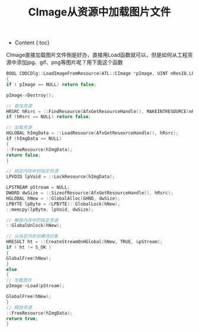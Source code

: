 ﻿---
layout:		post
category:	"program"
title:		"CImage从资源中加载图片文件"
tags:		[c++]
---
- Content
{:toc}

CImage直接加载图片文件倒是好办，直接用Load函数就可以，但是如何从工程资源中添加jpg、gif、png等图片呢？用下面这个函数
```c
BOOL CDDCDlg::LoadImageFromResource(ATL::CImage *pImage, UINT nResID,LPCTSTR lpTyp)
{
if ( pImage == NULL) return false;

pImage->Destroy();

// 查找资源
HRSRC hRsrc = ::FindResource(AfxGetResourceHandle(), MAKEINTRESOURCE(nResID), lpTyp);
if (hRsrc == NULL) return false;

// 加载资源
HGLOBAL hImgData = ::LoadResource(AfxGetResourceHandle(), hRsrc);
if (hImgData == NULL)
{
::FreeResource(hImgData);
return false;
}

// 锁定内存中的指定资源
LPVOID lpVoid = ::LockResource(hImgData);

LPSTREAM pStream = NULL;
DWORD dwSize = ::SizeofResource(AfxGetResourceHandle(), hRsrc);
HGLOBAL hNew = ::GlobalAlloc(GHND, dwSize);
LPBYTE lpByte = (LPBYTE)::GlobalLock(hNew);
::memcpy(lpByte, lpVoid, dwSize);

// 解除内存中的指定资源
::GlobalUnlock(hNew);

// 从指定内存创建流对象
HRESULT ht = ::CreateStreamOnHGlobal(hNew, TRUE, &pStream);
if ( ht != S_OK )
{
GlobalFree(hNew);
}
else
{
// 加载图片
pImage->Load(pStream);

GlobalFree(hNew);
}
// 释放资源
::FreeResource(hImgData);
return true;
}
```